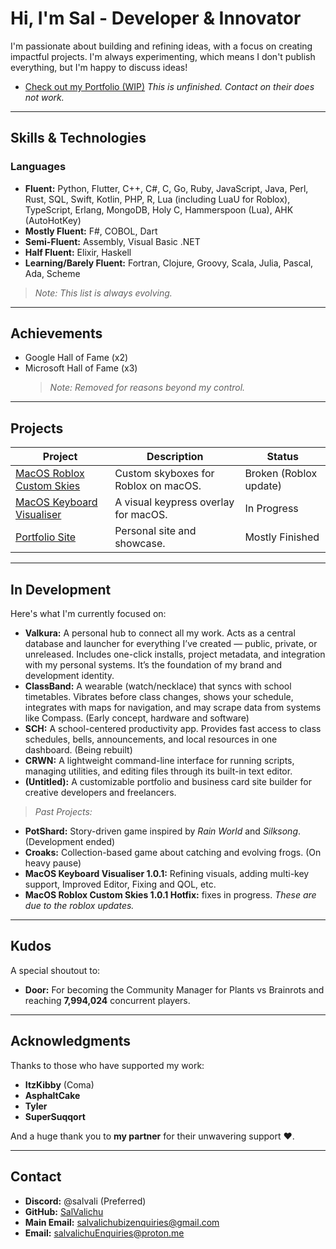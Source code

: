 # Hi, I'm Sal - Developer & Innovator

I'm passionate about building and refining ideas, with a focus on creating impactful projects. I'm always experimenting, which means I don't publish everything, but I'm happy to discuss ideas!

*   [Check out my Portfolio (WIP)](https://salvalichuportfolio.vercel.app)
*This is unfinished. Contact on their does not work.*

---

## Skills & Technologies

### Languages

*   **Fluent:** Python, Flutter, C++, C#, C, Go, Ruby, JavaScript, Java, Perl, Rust, SQL, Swift, Kotlin, PHP, R, Lua (including LuaU for Roblox), TypeScript, Erlang, MongoDB, Holy C, Hammerspoon (Lua), AHK (AutoHotKey)
*   **Mostly Fluent:** F#, COBOL, Dart
*   **Semi-Fluent:** Assembly, Visual Basic .NET
*   **Half Fluent:** Elixir, Haskell
*   **Learning/Barely Fluent:** Fortran, Clojure, Groovy, Scala, Julia, Pascal, Ada, Scheme

> *Note: This list is always evolving.*

---

## Achievements

*   Google Hall of Fame (x2)
*   Microsoft Hall of Fame (x3)
    > *Note: Removed for reasons beyond my control.*

---

## Projects

| Project                                                                | Description                                        | Status             |
| ---------------------------------------------------------------------- | -------------------------------------------------- | ------------------ |
| [MacOS Roblox Custom Skies](https://github.com/SalValichu/Roblox-Skies-MACOS) | Custom skyboxes for Roblox on macOS.               | Broken (Roblox update) |
| [MacOS Keyboard Visualiser](https://github.com/SalValichu/keystroke-visualizer) | A visual keypress overlay for macOS.               | In Progress        |
| [Portfolio Site](https://salvalichuportfolio.vercel.app)               | Personal site and showcase.                      | Mostly Finished    |

---

## In Development

Here's what I'm currently focused on:

*   **Valkura:** A personal hub to connect all my work. Acts as a central database and launcher for everything I’ve created — public, private, or unreleased. Includes one-click installs, project metadata, and integration with my personal systems. It’s the foundation of my brand and development identity.
*   **ClassBand:** A wearable (watch/necklace) that syncs with school timetables. Vibrates before class changes, shows your schedule, integrates with maps for navigation, and may scrape data from systems like Compass. (Early concept, hardware and software)
*   **SCH:** A school-centered productivity app. Provides fast access to class schedules, bells, announcements, and local resources in one dashboard. (Being rebuilt)
*   **CRWN:** A lightweight command-line interface for running scripts, managing utilities, and editing files through its built-in text editor.
*   **(Untitled):** A customizable portfolio and business card site builder for creative developers and freelancers.

> *Past Projects:*

*   **PotShard:** Story-driven game inspired by *Rain World* and *Silksong*. (Development ended)
*   **Croaks:** Collection-based game about catching and evolving frogs. (On heavy pause)
*   **MacOS Keyboard Visualiser 1.0.1:** Refining visuals, adding multi-key support, Improved Editor, Fixing and QOL, etc.
*   **MacOS Roblox Custom Skies 1.0.1 Hotfix:** fixes in progress. *These are due to the roblox updates.*

---

## Kudos

A special shoutout to:

*   **Door:** For becoming the Community Manager for Plants vs Brainrots and reaching **7,994,024** concurrent players.

---

## Acknowledgments

Thanks to those who have supported my work:

*   **ItzKibby** (Coma)
*   **AsphaltCake**
*   **Tyler**
*   **SuperSuqqort**

And a huge thank you to **my partner** for their unwavering support ❤️.

---

## Contact

*   **Discord:** @salvali (Preferred)
*   **GitHub:** [SalValichu](https://github.com/SalValichu)
*   **Main Email:** salvalichubizenquiries@gmail.com
*   **Email:** salvalichuEnquiries@proton.me
